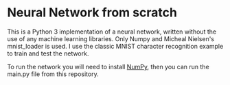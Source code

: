 # Neural Network from scratch
This is a Python 3 implementation of a neural network, written without the use of any machine learning libraries. Only Numpy and Micheal Nielsen's mnist_loader is used. I use the classic MNIST character recognition example to train and test the network.

To run the network you will need to install [NumPy](http://www.numpy.org/), then you can run the main.py file from this repository.
